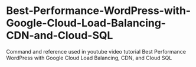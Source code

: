 # Best-Performance-WordPress-with-Google-Cloud-Load-Balancing-CDN-and-Cloud-SQL
Command and reference used in youtube video tutorial Best Performance WordPress with Google Cloud Load Balancing, CDN, and Cloud SQL
